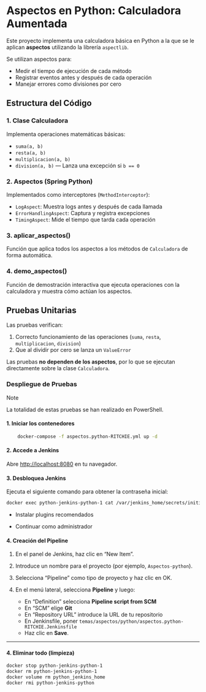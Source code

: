 # Aspectos en Python: Calculadora Aumentada

Este proyecto implementa una calculadora básica en Python a la que se le aplican **aspectos** utilizando la librería `aspectlib`.

Se utilizan aspectos para:
- Medir el tiempo de ejecución de cada método
- Registrar eventos antes y después de cada operación
- Manejar errores como divisiones por cero

## Estructura del Código

### 1. Clase Calculadora
Implementa operaciones matemáticas básicas:
- `suma(a, b)`
- `resta(a, b)`
- `multiplicacion(a, b)`
- `division(a, b)` — Lanza una excepción si `b == 0`

### 2. Aspectos (Spring Python)
Implementados como interceptores (`MethodInterceptor`):
- `LogAspect`: Muestra logs antes y después de cada llamada
- `ErrorHandlingAspect`: Captura y registra excepciones
- `TimingAspect`: Mide el tiempo que tarda cada operación

### 3. aplicar_aspectos()
Función que aplica todos los aspectos a los métodos de `Calculadora` de forma automática.

### 4. demo_aspectos()
Función de demostración interactiva que ejecuta operaciones con la calculadora y muestra cómo actúan los aspectos.

## Pruebas Unitarias

Las pruebas verifican:
1. Correcto funcionamiento de las operaciones (`suma`, `resta`, `multiplicacion`, `division`)
2. Que al dividir por cero se lanza un `ValueError`

Las pruebas **no dependen de los aspectos**, por lo que se ejecutan directamente sobre la clase `Calculadora`.

### Despliegue de Pruebas

> [!NOTE]
> La totalidad de estas pruebas se han realizado en PowerShell.

#### 1. Iniciar los contenedores ####
```bash
    docker-compose -f aspectos.python-RITCHIE.yml up -d
```
#### 2. Accede a Jenkins

Abre [http://localhost:8080](http://localhost:8080) en tu navegador.

#### 3. Desbloquea Jenkins
Ejecuta el siguiente comando para obtener la contraseña inicial:

```bash
docker exec python-jenkins-python-1 cat /var/jenkins_home/secrets/initialAdminPassword
```

- Instalar plugins recomendados

- Continuar como administrador

#### 4. Creación del Pipeline

1. En el panel de Jenkins, haz clic en “New Item”.
2. Introduce un nombre para el proyecto (por ejemplo, `Aspectos-python`).
3. Selecciona “Pipeline” como tipo de proyecto y haz clic en OK.
4. En el menú lateral, selecciona **Pipeline** y luego:

    - En “Definition” selecciona **Pipeline script from SCM**
    - En “SCM” elige **Git**
    - En “Repository URL” introduce la URL de tu repositorio
    - En Jenkinsfile, poner `temas/aspectos/python/aspectos.python-RITCHIE.Jenkinsfile`
    - Haz clic en **Save**.

---

 #### 4. Eliminar todo (limpieza)
```bash
docker stop python-jenkins-python-1
docker rm python-jenkins-python-1
docker volume rm python_jenkins_home
docker rmi python-jenkins-python
